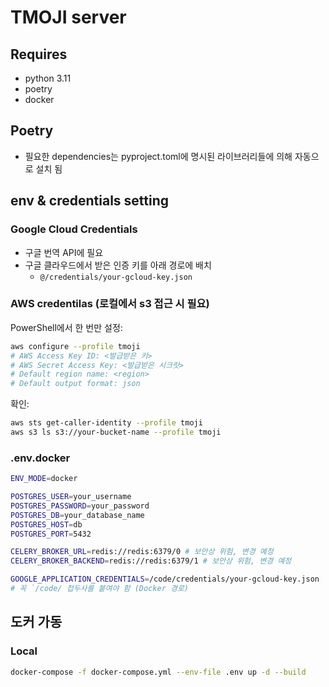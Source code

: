 # TMOJI server

## Requires

- python 3.11
- poetry
- docker

## Poetry

- 필요한 dependencies는 pyproject.toml에 명시된 라이브러리들에 의해 자동으로 설치 됨

## env & credentials setting

### Google Cloud Credentials

- 구글 번역 API에 필요
- 구글 클라우드에서 받은 인증 키를 아래 경로에 배치
  - `@/credentials/your-gcloud-key.json`

### AWS credentilas (로컬에서 s3 접근 시 필요)

PowerShell에서 한 번만 설정:

```sh
aws configure --profile tmoji
# AWS Access Key ID: <발급받은 키>
# AWS Secret Access Key: <발급받은 시크릿>
# Default region name: <region>
# Default output format: json
```

확인:

```sh
aws sts get-caller-identity --profile tmoji
aws s3 ls s3://your-bucket-name --profile tmoji
```

### .env.docker

```bash
ENV_MODE=docker

POSTGRES_USER=your_username
POSTGRES_PASSWORD=your_password
POSTGRES_DB=your_database_name
POSTGRES_HOST=db
POSTGRES_PORT=5432

CELERY_BROKER_URL=redis://redis:6379/0 # 보안상 위험, 변경 예정
CELERY_BROKER_BACKEND=redis://redis:6379/1 # 보안상 위험, 변경 예정

GOOGLE_APPLICATION_CREDENTIALS=/code/credentials/your-gcloud-key.json
# 꼭 `/code/ 접두사를 붙여야 함 (Docker 경로)
```

## 도커 가동

### Local

```bash
docker-compose -f docker-compose.yml --env-file .env up -d --build
```
